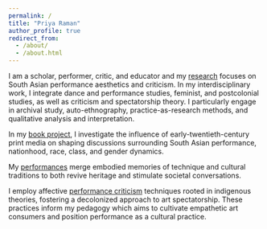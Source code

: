```yaml
---
permalink: /
title: "Priya Raman"
author_profile: true
redirect_from: 
  - /about/
  - /about.html
---
```


I am a scholar, performer, critic, and educator and my [research](research) focuses on South Asian performance aesthetics and criticism. In my interdisciplinary work, I integrate dance and performance studies, feminist, and postcolonial studies, as well as criticism and spectatorship theory. I particularly engage in archival study, auto-ethnography, practice-as-research methods, and qualitative analysis and interpretation. 

In my [book project](research), I investigate the influence of early-twentieth-century print media on shaping discussions surrounding South Asian performance, nationhood, race, class, and gender dynamics.

My [performances](artistic-practice) merge embodied memories of technique and cultural traditions to both revive heritage and stimulate societal conversations. 

I employ affective [performance criticism](artistic-practice) techniques rooted in indigenous theories, fostering a decolonized approach to art spectatorship. These practices inform my pedagogy which aims to cultivate empathetic art consumers and position performance as a cultural practice. 
